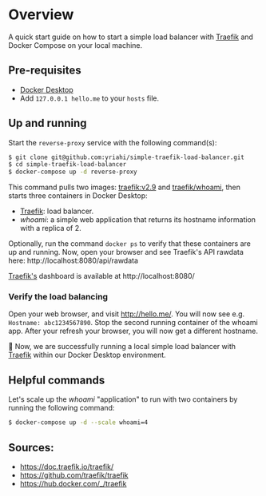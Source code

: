 # Overview

A quick start guide on how to start a simple load balancer with [Traefik](https://doc.traefik.io/traefik/) and Docker Compose on your local machine.



## Pre-requisites

- [Docker Desktop](https://www.docker.com/products/docker-desktop/)
- Add `127.0.0.1 hello.me` to your `hosts` file.



## Up and running


Start the `reverse-proxy` service with the following command(s):

```bash
$ git clone git@github.com:yriahi/simple-traefik-load-balancer.git
$ cd simple-traefik-load-balancer
$ docker-compose up -d reverse-proxy
```

This command pulls two images: [traefik:v2.9](https://hub.docker.com/_/traefik) and [traefik/whoami](https://hub.docker.com/r/traefik/whoami), then starts three containers in Docker Desktop:

- [Traefik](https://doc.traefik.io/traefik/): load balancer.
-  *whoami*: a simple web application that returns its hostname information with a replica of 2.

Optionally, run the command `docker ps` to verify that these containers are up and running. Now, open your browser and see Traefik's API rawdata here: http://localhost:8080/api/rawdata

[Traefik's](https://doc.traefik.io/traefik/) dashboard is available at http://localhost:8080/

### Verify the load balancing


Open your web browser, and visit http://hello.me/. You will now see e.g. `Hostname: abc1234567890`. Stop the second running container of the whoami app. After your refresh your browser, you will now get a different hostname.

🎊 Now, we are successfully running a local simple load balancer with [Traefik](https://doc.traefik.io/traefik/) within our Docker Desktop environment.



## Helpful commands

Let's scale up the *whoami* "application" to run with two containers by running the following command: 

```bash 
$ docker-compose up -d --scale whoami=4
```



## Sources:

- https://doc.traefik.io/traefik/
- https://github.com/traefik/traefik
- https://hub.docker.com/_/traefik
